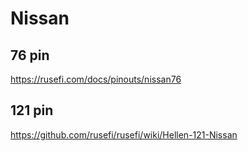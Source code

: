 # Nissan

## 76 pin

https://rusefi.com/docs/pinouts/nissan76

## 121 pin

https://github.com/rusefi/rusefi/wiki/Hellen-121-Nissan
